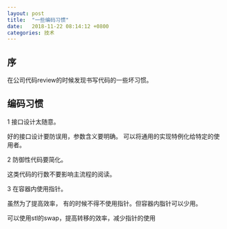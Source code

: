 ```yaml
---
layout: post
title:  "一些编码习惯"
date:   2018-11-22 08:14:12 +0800
categories: 技术 
---
```

## 序
在公司代码review的时候发现书写代码的一些坏习惯。

## 编码习惯

1 接口设计太随意。
 
  好的接口设计要防误用，参数含义要明确。
  可以将通用的实现特例化给特定的使用者。

2 防御性代码要简化。

  这类代码的行数不要影响主流程的阅读。

3 在容器内使用指针。

  虽然为了提高效率， 有的时候不得不使用指针。但容器内脂针可以少用。

可以使用stl的swap，提高转移的效率，减少指针的使用
 
